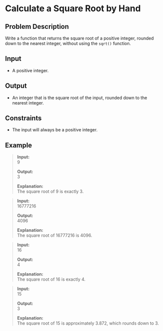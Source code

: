 # Calculate a Square Root by Hand

## Problem Description
Write a function that returns the square root of a positive integer, rounded down to the nearest integer, without using the `sqrt()` function.

## Input
- A positive integer.

## Output
- An integer that is the square root of the input, rounded down to the nearest integer.

## Constraints
- The input will always be a positive integer.

## Example
> **Input:**  
> 9  
>
> **Output:**  
> 3  
>
> **Explanation:**  
> The square root of 9 is exactly 3.

> **Input:**  
> 16777216  
>
> **Output:**  
> 4096  
>
> **Explanation:**  
> The square root of 16777216 is 4096.

> **Input:**  
> 16  
>
> **Output:**  
> 4  
>
> **Explanation:**  
> The square root of 16 is exactly 4.

> **Input:**  
> 15  
>
> **Output:**  
> 3  
>
> **Explanation:**  
> The square root of 15 is approximately 3.872, which rounds down to 3.
